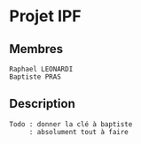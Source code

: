 # Projet IPF

## Membres
    Raphael LEONARDI
    Baptiste PRAS
## Description
    Todo : donner la clé à baptiste
         : absolument tout à faire